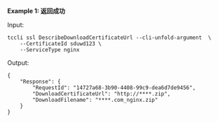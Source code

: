 **Example 1: 返回成功**



Input: 

```
tccli ssl DescribeDownloadCertificateUrl --cli-unfold-argument  \
    --CertificateId sduwd123 \
    --ServiceType nginx
```

Output: 
```
{
    "Response": {
        "RequestId": "14727a68-3b90-4408-99c9-dea6d7de9456",
        "DownloadCertificateUrl": "http://****.zip",
        "DownloadFilename": "****.com_nginx.zip"
    }
}
```

